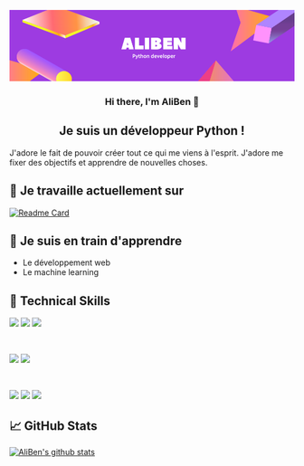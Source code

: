 <p align="center">
  <a href="https://www.yushi.dev/" target="_blank" rel="noreferrer"><img src="./aliben.png" alt="my banner"></a>
</p>

<h3 align="center">
Hi there, I'm AliBen 👋
</h3>

<h2 align="center">
Je suis un développeur Python !
</h2> 

J'adore le fait de pouvoir créer tout ce qui me viens à l'esprit. J'adore me fixer des objectifs et apprendre de nouvelles choses.


## 🔭 Je travaille actuellement sur
[![Readme Card](https://github-readme-stats.vercel.app/api/pin/?username=AliiiBenn&repo=Obsidian-Pages)](https://github.com/AliiiBenn/Obsidian-Pages)

## 🌱 Je suis en train d'apprendre

- Le développement web
- Le machine learning

## 💼 Technical Skills

![](https://img.shields.io/badge/Code-JavaScript-informational?style=flat&logo=JavaScript&color=F7DF1E)
![](https://img.shields.io/badge/Code-HTML5-informational?style=flat&logo=HTML5&color=E34F26)
![](https://img.shields.io/badge/Code-Python-informational?style=flat&logo=Python&color=003B57)

</br>

![](https://img.shields.io/badge/Style-Bootstrap-informational?style=flat&logo=Bootstrap&color=7952B3)
![](https://img.shields.io/badge/Style-CSS3-informational?style=flat&logo=CSS3&color=1572B6)


</br>

![](https://img.shields.io/badge/Tools-NPM-informational?style=flat&logo=NPM&color=CB3837)
![](https://img.shields.io/badge/Tools-Git-informational?style=flat&logo=Git&color=F05032)
![](https://img.shields.io/badge/Tools-GitHub-informational?style=flat&logo=GitHub&color=181717)

## 📈 GitHub Stats 

[![AliBen's github stats](https://github-readme-stats.vercel.app/api?username=AliiiBenn)](https://github.com/AliiiBenn)
